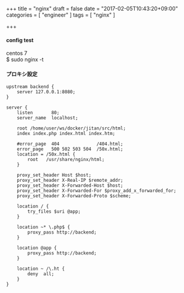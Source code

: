 +++
title = "nginx"
draft = false
date = "2017-02-05T10:43:20+09:00"
categories = [ "engineer" ]
tags = [ "nginx" ]

+++

#### config test

centos 7  
$ sudo nginx -t  

#### プロキシ設定

```
upstream backend {
    server 127.0.0.1:8080;
}

server {
    listen       80;
    server_name  localhost;

    root /home/user/ws/docker/jitan/src/html;
    index index.php index.html index.htm;

    #error_page  404              /404.html;
    error_page   500 502 503 504  /50x.html;
    location = /50x.html {
        root   /usr/share/nginx/html;
    }

    proxy_set_header Host $host;
    proxy_set_header X-Real-IP $remote_addr;
    proxy_set_header X-Forwarded-Host $host;
    proxy_set_header X-Forwarded-For $proxy_add_x_forwarded_for;
    proxy_set_header X-Forwarded-Proto $scheme;

    location / {
        try_files $uri @app;
    }

    location ~* \.php$ {
        proxy_pass http://backend;
    }

    location @app {
        proxy_pass http://backend;
    }

    location ~ /\.ht {
        deny  all;
    }
}
```
